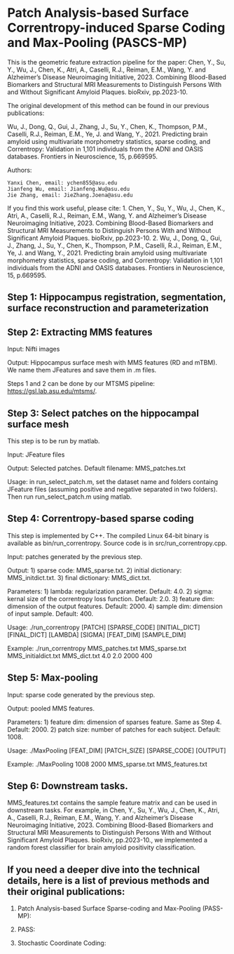 # Patch Analysis-based Surface Correntropy-induced Sparse Coding and Max-Pooling (PASCS-MP)

This is the geometric feature extraction pipeline for the paper: Chen, Y., Su, Y., Wu, J., Chen, K., Atri, A., Caselli, R.J., Reiman, E.M., Wang, Y. and Alzheimer’s Disease Neuroimaging Initiative, 2023. Combining Blood-Based Biomarkers and Structural MRI Measurements to Distinguish Persons With and Without Significant Amyloid Plaques. bioRxiv, pp.2023-10.


The original development of this method can be found in our previous publications:


Wu, J., Dong, Q., Gui, J., Zhang, J., Su, Y., Chen, K., Thompson, P.M., Caselli, R.J., Reiman, E.M., Ye, J. and Wang, Y., 2021. Predicting brain amyloid using multivariate morphometry statistics, sparse coding, and Correntropy: Validation in 1,101 individuals from the ADNI and OASIS databases. Frontiers in Neuroscience, 15, p.669595.

Authors:

	Yanxi Chen, email: ychen855@asu.edu
 	Jianfeng Wu, email: Jianfeng.Wu@asu.edu
  	Jie Zhang, email: JieZhang.Joena@asu.edu

If you find this work useful, please cite:
	1. Chen, Y., Su, Y., Wu, J., Chen, K., Atri, A., Caselli, R.J., Reiman, E.M., Wang, Y. and Alzheimer’s Disease Neuroimaging Initiative, 2023. Combining Blood-Based Biomarkers and Structural MRI Measurements to Distinguish Persons With and Without Significant Amyloid Plaques. bioRxiv, pp.2023-10.
	2. Wu, J., Dong, Q., Gui, J., Zhang, J., Su, Y., Chen, K., Thompson, P.M., Caselli, R.J., Reiman, E.M., Ye, J. and Wang, Y., 2021. Predicting brain amyloid using multivariate morphometry statistics, sparse coding, and Correntropy: Validation in 1,101 individuals from the ADNI and OASIS databases. Frontiers in Neuroscience, 15, p.669595.

## Step 1: Hippocampus registration, segmentation, surface reconstruction and parameterization
## Step 2: Extracting MMS features

Input: Nifti images

Output: Hippocampus surface mesh with MMS features (RD and mTBM). We name them JFeatures and save them in .m files.

Steps 1 and 2 can be done by our MTSMS pipeline: https://gsl.lab.asu.edu/mtsms/.

## Step 3: Select patches on the hippocampal surface mesh

This step is to be run by matlab.

Input: JFeature files

Output: Selected patches. Default filename: MMS_patches.txt

Usage: in run_select_patch.m, set the dataset name and folders containg JFeature files (assuming positive and negative separated in two folders). Then run run_select_patch.m using matlab.

## Step 4: Correntropy-based sparse coding

This step is implemented by C++. The compiled Linux 64-bit binary is available as bin/run_correntropy. Source code is in src/run_correntropy.cpp.

Input: patches generated by the previous step.

Output:
	1) sparse code: MMS_sparse.txt.
	2) initial dictionary: MMS_initdict.txt.
 	3) final dictionary: MMS_dict.txt.

Parameters:
	1) lambda: regularization parameter. Default: 4.0.
 	2) sigma: kernal size of the correntropy loss function. Default: 2.0.
  	3) feature dim: dimension of the output features. Default: 2000.
   	4) sample dim: dimension of input sample. Default: 400.

Usage: ./run_correntropy [PATCH] [SPARSE_CODE] [INITIAL_DICT] [FINAL_DICT] [LAMBDA] [SIGMA] [FEAT_DIM] [SAMPLE_DIM]

Example: ./run_correntropy MMS_patches.txt MMS_sparse.txt MMS_initialdict.txt MMS_dict.txt 4.0 2.0 2000 400

## Step 5: Max-pooling

Input: sparse code generated by the previous step.

Output: pooled MMS features.

Parameters:
	1) feature dim: dimension of sparses feature. Same as Step 4. Default: 2000.
 	2) patch size: number of patches for each subject. Default: 1008.

Usage: ./MaxPooling [FEAT_DIM] [PATCH_SIZE] [SPARSE_CODE] [OUTPUT]

Example: ./MaxPooling 1008 2000 MMS_sparse.txt MMS_features.txt

## Step 6: Downstream tasks.

MMS_features.txt contains the sample feature matrix and can be used in downstream tasks. For example, in Chen, Y., Su, Y., Wu, J., Chen, K., Atri, A., Caselli, R.J., Reiman, E.M., Wang, Y. and Alzheimer’s Disease Neuroimaging Initiative, 2023. Combining Blood-Based Biomarkers and Structural MRI Measurements to Distinguish Persons With and Without Significant Amyloid Plaques. bioRxiv, pp.2023-10., we implemented a random forest classifier for brain amyloid positivity classification.

## If you need a deeper dive into the technical details, here is a list of previous methods and their original publications:

1. Patch Analysis-based Surface Sparse-coding and Max-Pooling (PASS-MP): 

2. PASS: 

3. Stochastic Coordinate Coding: 


